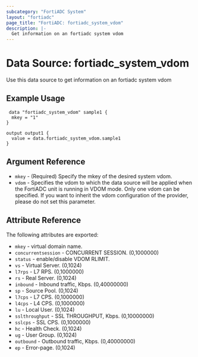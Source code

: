 ```yaml
---
subcategory: "FortiADC System"
layout: "fortiadc"
page_title: "FortiADC: fortiadc_system_vdom"
description: |-
  Get information on an fortiadc system vdom
---
```


# Data Source: fortiadc_system_vdom
Use this data source to get information on an fortiadc system vdom

## Example Usage

```hcl
 data "fortiadc_system_vdom" sample1 {
  mkey = "1"
}

output output1 {
  value = data.fortiadc_system_vdom.sample1
}
```

## Argument Reference
* `mkey` - (Required) Specify the mkey of the desired  system vdom.
* `vdom` - Specifies the vdom to which the data source will be applied when the FortiADC unit is running in VDOM mode. Only one vdom can be specified. If you want to inherit the vdom configuration of the provider, please do not set this parameter.


## Attribute Reference

The following attributes are exported:

* `mkey` - virtual domain name.
* `concurrentsession` - CONCURRENT SESSION. (0,1000000)
* `status` - enable/disable VDOM RLIMIT. 
* `vs` - Virtual Server. (0,1024)
* `l7rps` - L7 RPS. (0,1000000)
* `rs` - Real Server. (0,1024)
* `inbound` - Inbound traffic, Kbps. (0,40000000)
* `sp` - Source Pool. (0,1024)
* `l7cps` - L7 CPS. (0,1000000)
* `l4cps` - L4 CPS. (0,1000000)
* `lu` - Local User. (0,1024)
* `sslthroughput` - SSL THROUGHPUT, Kbps. (0,10000000)
* `sslcps` - SSL CPS. (0,1000000)
* `hc` - Health Check. (0,1024)
* `ug` - User Group. (0,1024)
* `outbound` - Outbound traffic, Kbps. (0,40000000)
* `ep` - Error-page. (0,1024)

